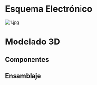 # Esquema Electrónico
![1.jpg](https://i.postimg.cc/Y9b86s4z/Schematic-Agitador-Magnetico-2024-10-08.png)
# Modelado 3D
## Componentes
## Ensamblaje
